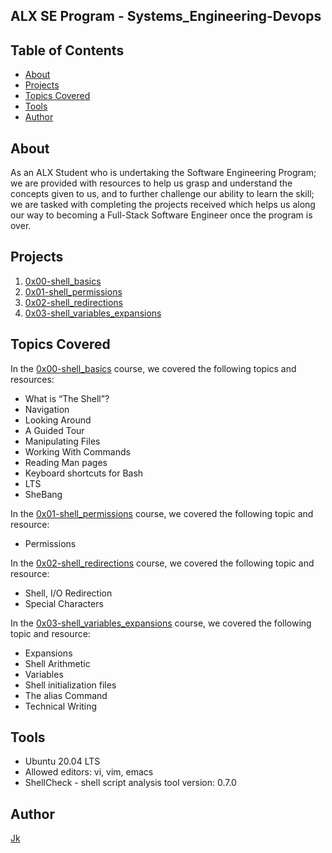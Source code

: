 ## ALX SE Program - Systems_Engineering-Devops

## Table of Contents

* [About](about)
* [Projects](projects)
* [Topics Covered](topicscovered)
* [Tools](tools)
* [Author](author)

## About

As an ALX Student who is undertaking the Software Engineering Program; we are provided with resources to help us grasp and understand the concepts given to us, and to further challenge our ability to learn the skill; we are tasked with completing the projects received which helps us along our way to becoming a Full-Stack Software Engineer once the program is over.

## Projects

1. [0x00-shell_basics](./0x00-shell_basics)
2. [0x01-shell_permissions](./0x01-shell_permissions)
3. [0x02-shell_redirections](./0x02-shell_redirections)
4. [0x03-shell_variables_expansions](./0x03-shell_variables_expansions)

## Topics Covered

In the [0x00-shell_basics](./0x00-shell_basics) course, we covered the following topics and resources:

- What is “The Shell”?
- Navigation
- Looking Around
- A Guided Tour
- Manipulating Files
- Working With Commands
- Reading Man pages
- Keyboard shortcuts for Bash
- LTS
- SheBang

In the [0x01-shell_permissions](./0x01-shell_permissions) course, we covered the following topic and resource:

- Permissions

In the [0x02-shell_redirections](./0x02-shell_redirections) course, we covered the following topic and resource:

- Shell, I/O Redirection
- Special Characters

In the [0x03-shell_variables_expansions](./0x03-shell_variables_expansions) course, we covered the following topic and resource:

- Expansions
- Shell Arithmetic
- Variables
- Shell initialization files
- The alias Command
- Technical Writing

## Tools
* Ubuntu 20.04 LTS
* Allowed editors: vi, vim, emacs
* ShellCheck - shell script analysis tool
version: 0.7.0

## Author

[Jk](https://github.com/thecoderace)

